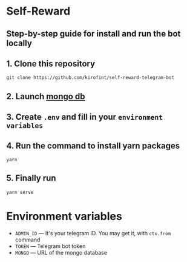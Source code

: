 # Self-Reward
## Step-by-step guide for install and run the bot locally

## 1. Clone this repository
```
git clone https://github.com/kirofint/self-reward-telegram-bot
```
## 2. Launch [mongo db](https://www.mongodb.com/)
## 3. Create `.env` and fill in your `environment variables`
## 4. Run the command to install yarn packages
```
yarn
```
## 5. Finally run
```
yarn serve
```

# Environment variables

- `ADMIN_ID` — It's your telegram ID. You may get it, with `ctx.from` command
- `TOKEN` — Telegram bot token
- `MONGO` — URL of the mongo database
